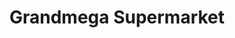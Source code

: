 ---
title: "Grandmega Supermarket"
url: /zamboanga-city/grandmega-supermarket/
shop: supermarket
---